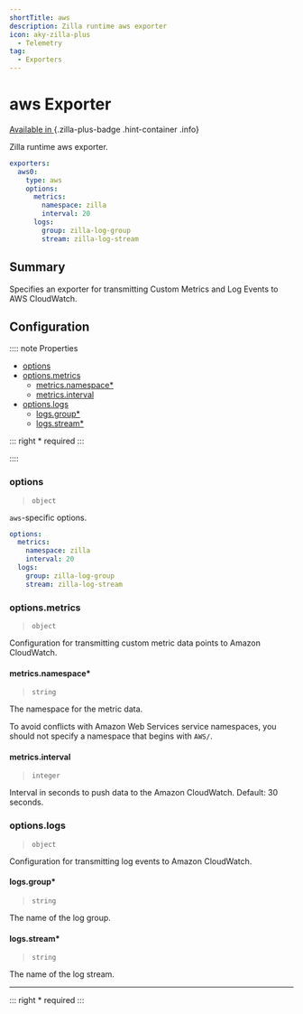 ```yaml
---
shortTitle: aws
description: Zilla runtime aws exporter
icon: aky-zilla-plus
  - Telemetry
tag:
  - Exporters
---
```


# aws Exporter

[Available in <ZillaPlus/>](https://www.aklivity.io/products/zilla-plus)
{.zilla-plus-badge .hint-container .info}

Zilla runtime aws exporter.

```yaml {3}
exporters:
  aws0:
    type: aws
    options:
      metrics:
        namespace: zilla
        interval: 20
      logs:
        group: zilla-log-group
        stream: zilla-log-stream
```

## Summary

Specifies an exporter for transmitting Custom Metrics and Log Events to AWS CloudWatch.

## Configuration

:::: note Properties

- [options](#options)
- [options.metrics](#options-metrics)
  - [metrics.namespace\*](#metrics-namespace)
  - [metrics.interval](#metrics-interval)
- [options.logs](#options-logs)
  - [logs.group\*](#logs-group)
  - [logs.stream\*](#logs-stream)

::: right
\* required
:::

::::

### options

> `object`

`aws`-specific options.

```yaml
options:
  metrics:
    namespace: zilla
    interval: 20
  logs:
    group: zilla-log-group
    stream: zilla-log-stream
```

### options.metrics

> `object`

Configuration for transmitting custom metric data points to Amazon CloudWatch.

#### metrics.namespace\*

> `string`

The namespace for the metric data.

To avoid conflicts with Amazon Web Services service namespaces, you should not specify a namespace that begins with `AWS/`.

#### metrics.interval

> `integer`

Interval in seconds to push data to the Amazon CloudWatch. Default: 30 seconds.

### options.logs

> `object`

Configuration for transmitting log events to Amazon CloudWatch.

#### logs.group\*

> `string`

The name of the log group.

#### logs.stream\*

> `string`

The name of the log stream.

---

::: right
\* required
:::
